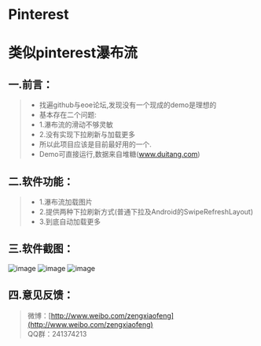# Pinterest
类似pinterest瀑布流
===================
一.前言：
-------------

>  - 找遍github与eoe论坛,发现没有一个现成的demo是理想的
>  - 基本存在二个问题:
>  - 1.瀑布流的滑动不够灵敏 
>  - 2.没有实现下拉刷新与加载更多
>  - 所以此项目应该是目前最好用的一个.
>  - Demo可直接运行,数据来自堆糖(www.duitang.com)

二.软件功能：
-------------

>  - 1.瀑布流加载图片
>  - 2.提供两种下拉刷新方式(普通下拉及Android的SwipeRefreshLayout)
>  - 3.到底自动加载更多



三.软件截图：
-------------
![image](https://github.com/zxfnicholas/Pinterest/blob/master/Screenshots/1.jpg)
![image](https://github.com/zxfnicholas/Pinterest/blob/master/Screenshots/2.jpg)
![image](https://github.com/zxfnicholas/Pinterest/blob/master/Screenshots/3.jpg)

四.意见反馈：
-------------
> 微博：[http://www.weibo.com/zengxiaofeng](http://www.weibo.com/zengxiaofeng)  
> QQ群：241374213


